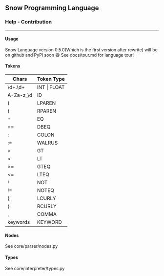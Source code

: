 ## Snow Programming Language 
### Help - Contribution

***

#### Usage
Snow Language version 0.5.0(Which is the first version after rewrite) will be on github and PyPi soon 😄
See docs/tour.md for language tour!

#### Tokens
| Chars     | Token Type   |
|-----------|--------------|
| \d+.\d+   | INT \| FLOAT |
| A-Za-z_\d | ID           |
| (         | LPAREN       |
| )         | RPAREN       |
| =         | EQ           |
| ==        | DBEQ         |
| :         | COLON        |
| :=        | WALRUS       |
| >         | GT           |
| <         | LT           |
| >=        | GTEQ         |
| <=        | LTEQ         |
| !         | NOT          |
| !=        | NOTEQ        |
| {         | LCURLY       |
| }         | RCURLY       |
| ,         | COMMA        |
| keywords  | KEYWORD      |


#### Nodes
See core/parser/nodes.py

#### Types
See core/interpreter/types.py
